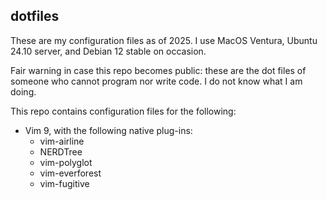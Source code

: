 ## dotfiles
These are my configuration files as of 2025. I use MacOS Ventura, Ubuntu 24.10 server, and Debian 12 stable on occasion.

Fair warning in case this repo becomes public: these are the dot files of someone who cannot program nor write code. I do not know what I am doing.

This repo contains configuration files for the following:
* Vim 9, with the following native plug-ins:
    * vim-airline
    * NERDTree
    * vim-polyglot
    * vim-everforest
    * vim-fugitive
